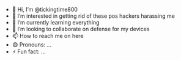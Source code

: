 - 👋 Hi, I’m @tickingtime800
- 👀 I’m interested in getting rid of these pos hackers harassing me
- 🌱 I’m currently learning everything 
- 💞️ I’m looking to collaborate on defense for my devices
- 📫 How to reach me on here
- 😄 Pronouns: ...
- ⚡ Fun fact: ...

<!---
tickingtime800/tickingtime800 is a ✨ special ✨ repository because its `README.md` (this file) appears on your GitHub profile.
You can click the Preview link to take a look at your changes.
--->
